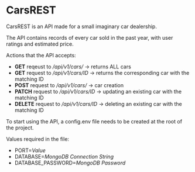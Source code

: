 # CarsREST

CarsREST is an API made for a small imaginary car dealership. 

The API contains records of every car sold in the past year, with user ratings and estimated price.

Actions that the API accepts:
- **GET** reqeust to */api/v1/cars/* -> returns ALL cars
- **GET** request to */api/v1/cars/ID* -> returns the corresponding car with the matching ID
- **POST** request to */api/v1/cars/* -> car creation
- **PATCH** request to */api/v1/cars/ID* -> updating an existing car with the matching ID
- **DELETE** request to */api/v1/cars/ID* -> deleting an existing car with the matching ID

To start using the API, a config.env file needs to be created at the root of the project.

Values required in the file:
- PORT=*Value*
- DATABASE=*MongoDB Connection String*
- DATABASE_PASSWORD=*MongoDB Password*
